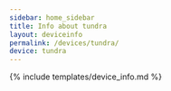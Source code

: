 ```yaml
---
sidebar: home_sidebar
title: Info about tundra
layout: deviceinfo
permalink: /devices/tundra/
device: tundra
---
```

{% include templates/device_info.md %}
